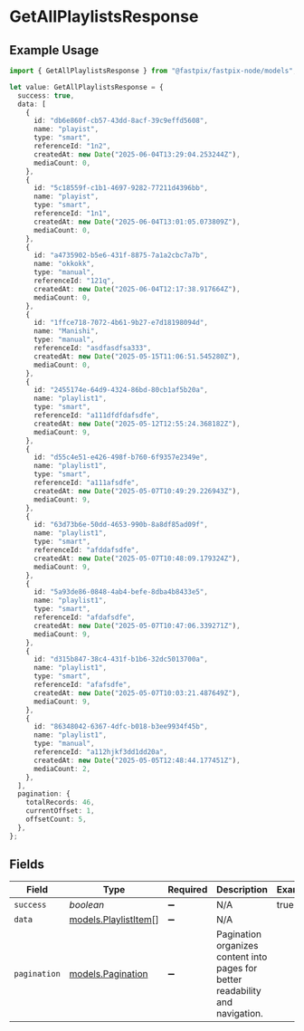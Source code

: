 # GetAllPlaylistsResponse

## Example Usage

```typescript
import { GetAllPlaylistsResponse } from "@fastpix/fastpix-node/models";

let value: GetAllPlaylistsResponse = {
  success: true,
  data: [
    {
      id: "db6e860f-cb57-43dd-8acf-39c9effd5608",
      name: "playist",
      type: "smart",
      referenceId: "1n2",
      createdAt: new Date("2025-06-04T13:29:04.253244Z"),
      mediaCount: 0,
    },
    {
      id: "5c18559f-c1b1-4697-9282-77211d4396bb",
      name: "playist",
      type: "smart",
      referenceId: "1n1",
      createdAt: new Date("2025-06-04T13:01:05.073809Z"),
      mediaCount: 0,
    },
    {
      id: "a4735902-b5e6-431f-8875-7a1a2cbc7a7b",
      name: "okkokk",
      type: "manual",
      referenceId: "121q",
      createdAt: new Date("2025-06-04T12:17:38.917664Z"),
      mediaCount: 0,
    },
    {
      id: "1ffce718-7072-4b61-9b27-e7d18198094d",
      name: "Manishi",
      type: "manual",
      referenceId: "asdfasdfsa333",
      createdAt: new Date("2025-05-15T11:06:51.545280Z"),
      mediaCount: 0,
    },
    {
      id: "2455174e-64d9-4324-86bd-80cb1af5b20a",
      name: "playlist1",
      type: "smart",
      referenceId: "a111dfdfdafsdfe",
      createdAt: new Date("2025-05-12T12:55:24.368182Z"),
      mediaCount: 9,
    },
    {
      id: "d55c4e51-e426-498f-b760-6f9357e2349e",
      name: "playlist1",
      type: "smart",
      referenceId: "a111afsdfe",
      createdAt: new Date("2025-05-07T10:49:29.226943Z"),
      mediaCount: 9,
    },
    {
      id: "63d73b6e-50dd-4653-990b-8a8df85ad09f",
      name: "playlist1",
      type: "smart",
      referenceId: "afddafsdfe",
      createdAt: new Date("2025-05-07T10:48:09.179324Z"),
      mediaCount: 9,
    },
    {
      id: "5a93de86-0848-4ab4-befe-8dba4b8433e5",
      name: "playlist1",
      type: "smart",
      referenceId: "afdafsdfe",
      createdAt: new Date("2025-05-07T10:47:06.339271Z"),
      mediaCount: 9,
    },
    {
      id: "d315b847-38c4-431f-b1b6-32dc5013700a",
      name: "playlist1",
      type: "smart",
      referenceId: "afafsdfe",
      createdAt: new Date("2025-05-07T10:03:21.487649Z"),
      mediaCount: 9,
    },
    {
      id: "86348042-6367-4dfc-b018-b3ee9934f45b",
      name: "playlist1",
      type: "manual",
      referenceId: "a112hjkf3dd1dd20a",
      createdAt: new Date("2025-05-05T12:48:44.177451Z"),
      mediaCount: 2,
    },
  ],
  pagination: {
    totalRecords: 46,
    currentOffset: 1,
    offsetCount: 5,
  },
};
```

## Fields

| Field                                                                          | Type                                                                           | Required                                                                       | Description                                                                    | Example                                                                        |
| ------------------------------------------------------------------------------ | ------------------------------------------------------------------------------ | ------------------------------------------------------------------------------ | ------------------------------------------------------------------------------ | ------------------------------------------------------------------------------ |
| `success`                                                                      | *boolean*                                                                      | :heavy_minus_sign:                                                             | N/A                                                                            | true                                                                           |
| `data`                                                                         | [models.PlaylistItem](../models/playlistitem.md)[]                             | :heavy_minus_sign:                                                             | N/A                                                                            |                                                                                |
| `pagination`                                                                   | [models.Pagination](../models/pagination.md)                                   | :heavy_minus_sign:                                                             | Pagination organizes content into pages for better readability and navigation. |                                                                                |